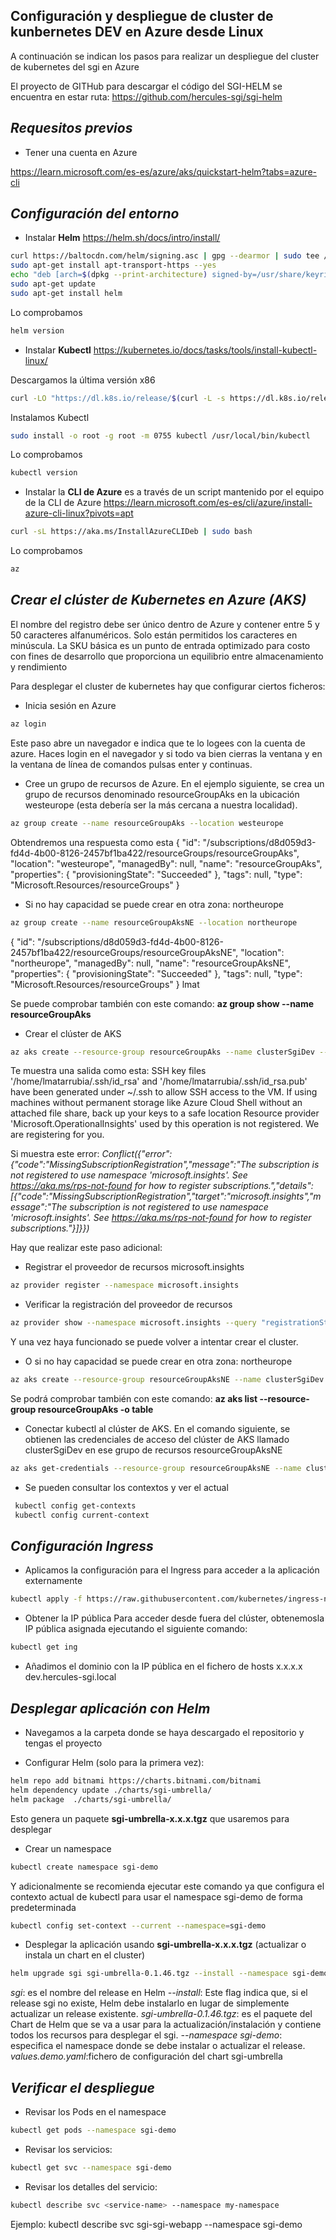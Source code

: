 ## Configuración y despliegue de cluster de kunbernetes DEV en Azure desde Linux
A continuación se indican los pasos para realizar un despliegue del cluster de kubernetes del sgi en Azure

El proyecto de GITHub para descargar el código del SGI-HELM se encuentra en estar ruta:
https://github.com/hercules-sgi/sgi-helm

## _Requesitos previos_
* Tener una cuenta en Azure

https://learn.microsoft.com/es-es/azure/aks/quickstart-helm?tabs=azure-cli

## _Configuración del entorno_
* Instalar **Helm**
https://helm.sh/docs/intro/install/

```sh
curl https://baltocdn.com/helm/signing.asc | gpg --dearmor | sudo tee /usr/share/keyrings/helm.gpg > /dev/null
sudo apt-get install apt-transport-https --yes
echo "deb [arch=$(dpkg --print-architecture) signed-by=/usr/share/keyrings/helm.gpg] https://baltocdn.com/helm/stable/debian/ all main" | sudo tee /etc/apt/sources.list.d/helm-stable-debian.list
sudo apt-get update
sudo apt-get install helm
```

Lo comprobamos
```sh
helm version
```

* Instalar **Kubectl**
https://kubernetes.io/docs/tasks/tools/install-kubectl-linux/

Descargamos la última versión x86
```sh
curl -LO "https://dl.k8s.io/release/$(curl -L -s https://dl.k8s.io/release/stable.txt)/bin/linux/amd64/kubectl"
```

Instalamos Kubectl
```sh
sudo install -o root -g root -m 0755 kubectl /usr/local/bin/kubectl
```

Lo comprobamos
```sh
kubectl version
```

* Instalar la **CLI de Azure** es a través de un script mantenido por el equipo de la CLI de Azure
https://learn.microsoft.com/es-es/cli/azure/install-azure-cli-linux?pivots=apt

```sh
curl -sL https://aka.ms/InstallAzureCLIDeb | sudo bash
```

Lo comprobamos
```sh
az
```

## _Crear el clúster de Kubernetes en Azure (AKS)_

El nombre del registro debe ser único dentro de Azure y contener entre 5 y 50 caracteres alfanuméricos. Solo están permitidos los caracteres en minúscula. La SKU básica es un punto de entrada optimizado para costo con fines de desarrollo que proporciona un equilibrio entre almacenamiento y rendimiento

Para desplegar el cluster de kubernetes hay que configurar ciertos ficheros:

* Inicia sesión en Azure
```sh
az login
```

Este paso abre un navegador e indica que te lo logees con la cuenta de azure. Haces login en el navegador y si todo va bien cierras la ventana y en la ventana de línea de comandos pulsas enter y continuas. 

* Cree un grupo de recursos de Azure.
En el ejemplo siguiente, se crea un grupo de recursos denominado resourceGroupAks en la ubicación westeurope (esta debería ser la más cercana a nuestra localidad).
```sh
az group create --name resourceGroupAks --location westeurope
```
Obtendremos una respuesta como esta
{
  "id": "/subscriptions/d8d059d3-fd4d-4b00-8126-2457bf1ba422/resourceGroups/resourceGroupAks",
  "location": "westeurope",
  "managedBy": null,
  "name": "resourceGroupAks",
  "properties": {
    "provisioningState": "Succeeded"
  },
  "tags": null,
  "type": "Microsoft.Resources/resourceGroups"
}

* Si no hay capacidad se puede crear en otra zona: northeurope
```sh
az group create --name resourceGroupAksNE --location northeurope
```
{
  "id": "/subscriptions/d8d059d3-fd4d-4b00-8126-2457bf1ba422/resourceGroups/resourceGroupAksNE",
  "location": "northeurope",
  "managedBy": null,
  "name": "resourceGroupAksNE",
  "properties": {
    "provisioningState": "Succeeded"
  },
  "tags": null,
  "type": "Microsoft.Resources/resourceGroups"
}
lmat


Se puede comprobar también con este comando: **az group show --name resourceGroupAks**

* Crear el clúster de AKS
```sh
az aks create --resource-group resourceGroupAks --name clusterSgiDev --node-count 1 --enable-addons monitoring --generate-ssh-keys --location westeurope
```
Te muestra una salida como esta:
SSH key files '/home/lmatarrubia/.ssh/id_rsa' and '/home/lmatarrubia/.ssh/id_rsa.pub' have been generated under ~/.ssh to allow SSH access to the VM. If using machines without permanent storage like Azure Cloud Shell without an attached file share, back up your keys to a safe location
Resource provider 'Microsoft.OperationalInsights' used by this operation is not registered. We are registering for you.

Si muestra este error:
_Conflict({"error":{"code":"MissingSubscriptionRegistration","message":"The subscription is not registered to use namespace 'microsoft.insights'. See https://aka.ms/rps-not-found for how to register subscriptions.","details":[{"code":"MissingSubscriptionRegistration","target":"microsoft.insights","message":"The subscription is not registered to use namespace 'microsoft.insights'. See https://aka.ms/rps-not-found for how to register subscriptions."}]}})_

Hay que realizar este paso adicional: 
    
* Registrar el proveedor de recursos microsoft.insights
```sh
az provider register --namespace microsoft.insights
```
  
* Verificar la registración del proveedor de recursos
```sh
az provider show --namespace microsoft.insights --query "registrationState"
```

Y una vez haya funcionado se puede volver a intentar crear el cluster.

* O si no hay capacidad se puede crear en otra zona: northeurope
```sh
az aks create --resource-group resourceGroupAksNE --name clusterSgiDev --node-count 1 --enable-addons monitoring --generate-ssh-keys --location northeurope
```

Se podrá comprobar también con este comando: **az aks list --resource-group resourceGroupAks -o table**

* Conectar kubectl al clúster de AKS.
En el comando siguiente, se obtienen las credenciales de acceso del clúster de AKS llamado clusterSgiDev en ese grupo de recursos resourceGroupAksNE
```sh
az aks get-credentials --resource-group resourceGroupAksNE --name clusterSgiDev
```
* Se pueden consultar los contextos y ver el actual
```sh
 kubectl config get-contexts
 kubectl config current-context
```

## _Configuración Ingress_
  * Aplicamos la configuración para el Ingress para acceder a la aplicación externamente
  ```sh
  kubectl apply -f https://raw.githubusercontent.com/kubernetes/ingress-nginx/main/deploy/static/provider/cloud/deploy.yaml
  ```
  
  * Obtener la IP pública 
  Para acceder desde fuera del clúster, obtenemosla IP pública asignada ejecutando el siguiente comando:
  ```sh
  kubectl get ing
  ```
  
  * Añadimos el dominio con la IP pública en el fichero de hosts
  x.x.x.x dev.hercules-sgi.local



## _Desplegar aplicación con Helm_

* Navegamos a la carpeta donde se haya descargado el repositorio y tengas el proyecto 

* Configurar Helm (solo para la primera vez):
```sh
helm repo add bitnami https://charts.bitnami.com/bitnami
helm dependency update ./charts/sgi-umbrella/
helm package  ./charts/sgi-umbrella/
```
Esto genera un paquete **sgi-umbrella-x.x.x.tgz** que usaremos para desplegar

* Crear un namespace
```sh
kubectl create namespace sgi-demo
```
Y adicionalmente se recomienda ejecutar este comando ya que configura el contexto actual de kubectl para usar el namespace sgi-demo de forma predeterminada
```sh
kubectl config set-context --current --namespace=sgi-demo
```

* Desplegar la aplicación usando **sgi-umbrella-x.x.x.tgz**  (actualizar o instala un chart en el cluster)

```sh
helm upgrade sgi sgi-umbrella-0.1.46.tgz --install --namespace sgi-demo -f ./config/values.demo.yaml
```
_sgi_: es el nombre del release en Helm
_--install_: Este flag indica que, si el release sgi no existe, Helm debe instalarlo en lugar de simplemente actualizar un release existente.
_sgi-umbrella-0.1.46.tgz_: es el paquete del Chart de Helm que se va a usar para la actualización/instalación y contiene todos los recursos para desplegar el sgi.
_--namespace sgi-demo_: especifica el namespace donde se debe instalar o actualizar el release.
_values.demo.yaml_:fichero de configuración del chart sgi-umbrella


## _Verificar el despliegue_

* Revisar los Pods en el namespace
```sh
kubectl get pods --namespace sgi-demo
```

* Revisar los servicios:
```sh
kubectl get svc --namespace sgi-demo
```

* Revisar los detalles del servicio:
```sh
kubectl describe svc <service-name> --namespace my-namespace
```
Ejemplo: kubectl describe svc sgi-sgi-webapp --namespace sgi-demo



